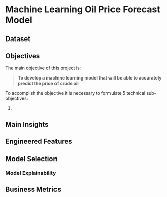 # Machine Learning Oil Price Forecast Model 

## Dataset


## Objectives

The main objective of this project is:

> **To develop a machine learning model that will be able to accurately predict the price of crude oil**

To accomplish the objective it is necessary to formulate 5 technical sub-objectives:

1. 

## Main Insights



## Engineered Features


## Model Selection


### Model Explainability



## Business Metrics


